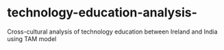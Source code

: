 # technology-education-analysis-
Cross-cultural analysis of technology education between Ireland and India using TAM model
